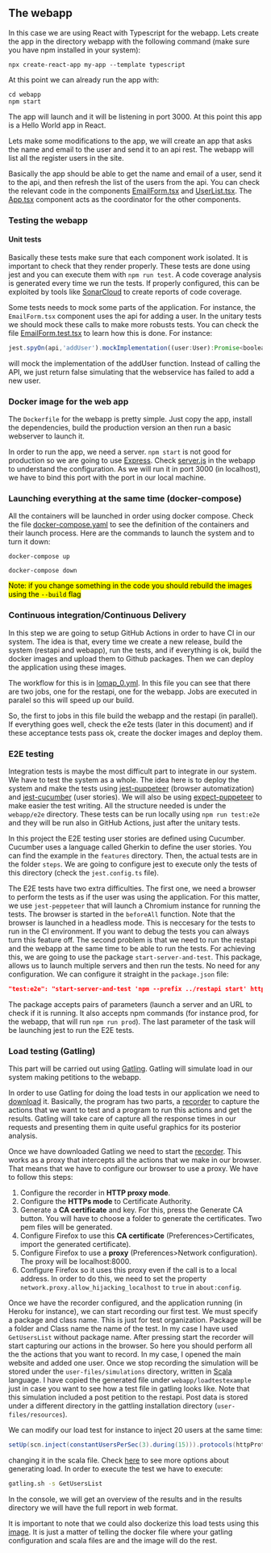 ## The webapp
In this case we are using React with Typescript for the webapp. Lets create the app in the directory webapp with the following command (make sure you have npm installed in your system):
```console
npx create-react-app my-app --template typescript
```
At this point we can already run the app with:
```console
cd webapp
npm start
```
The app will launch and it will be listening in port 3000. At this point this app is a Hello World app in React.

Lets make some modifications to the app, 
we will create an app that asks the name and email to the user and send it to an api rest. The webapp will list all the register users in the site.

Basically the app should be able to get the name and email of a user, send it to the api, and then refresh the list of the users from the api. You can check the relevant code in the components [EmailForm.tsx](src/components/EmailForm.tsx) and [UserList.tsx](src/components/UserList.tsx). The [App.tsx](src/App.tsx) component acts as the coordinator for the other components.

### Testing the webapp

#### Unit tests
Basically these tests make sure that each component work isolated. It is important to check that they render properly. These tests are done using jest and you can execute them with `npm run test`. A code coverage analysis is generated every time we run the tests. If properly configured, this can be exploited by tools like [SonarCloud](https://sonarcloud.io/) to create reports of code coverage.

Some tests needs to mock some parts of the application. For instance, the `EmailForm.tsx` component uses the api for adding a user. In the unitary tests we should mock these calls to make more robusts tests. You can check the file [EmailForm.test.tsx](src/components/EmailForm.test.tsx) to learn how this is done.
For instance:

```javascript
jest.spyOn(api,'addUser').mockImplementation((user:User):Promise<boolean> => Promise.resolve(false))
```

will mock the implementation of the addUser function. Instead of calling the API, we just return false simulating that the webservice has failed to add a new user.

### Docker image for the web app
The `Dockerfile` for the webapp is pretty simple. Just copy the app, install the dependencies, build the production version an then run a basic webserver to launch it. 

In order to run the app, we need a server. `npm start` is not good for production so we are going to use [Express](https://expressjs.com/es/). Check [server.js](webapp/server.ts) in the webapp to understand the configuration. As we will run it in port 3000 (in localhost), we have to bind this port with the port in our local machine.


### Launching everything at the same time (docker-compose)
All the containers will be launched in order using docker compose. Check the file [docker-compose.yaml](docker-compose.yaml) to see the definition of the containers and their launch process. Here are the commands to launch the system and to turn it down:
```
docker-compose up
```
```
docker-compose down
```
<mark>Note: if you change something in the code you should rebuild the images using the `--build` flag</mark>

### Continuous integration/Continuous Delivery
In this step we are going to setup GitHub Actions in order to have CI in our system. The idea is that, every time we create a new release, build the system (restapi and webapp), run the tests, and if everything is ok, build the docker images and upload them to Github packages. Then we can deploy the application using these images.

The workflow for this is in [lomap_0.yml](.github/workflow/lomap_0.yml). In this file you can see that there are two jobs, one for the restapi, one for the webapp. Jobs are executed in paralel so this will speed up our build.

So, the first to jobs in this file build the webapp and the restapi (in parallel). If everything goes well, check the e2e tests (later in this document) and if these acceptance tests pass ok, create the docker images and deploy them.


### E2E testing
Integration tests is maybe the most difficult part to integrate in our system. We have to test the system as a whole. The idea here is to deploy the system and make the tests using [jest-puppeteer](https://github.com/smooth-code/jest-puppeteer) (browser automatization) and [jest-cucumber](https://www.npmjs.com/package/jest-cucumber) (user stories). We will also be using [expect-puppeteer](https://www.npmjs.com/package/expect-puppeteer) to make easier the test writing. All the structure needed is under the `webapp/e2e` directory. These tests can be run locally using `npm run test:e2e` and they will be run also in GitHub Actions, just after the unitary tests. 

In this project the E2E testing user stories are defined using Cucumber. Cucumber uses a language called Gherkin to define the user stories. You can find the example in the `features` directory. Then, the actual tests are in the folder `steps`. We are going to configure jest to execute only the tests of this directory (check the `jest.config.ts` file). 

The E2E tests have two extra difficulties. The first one, we need a browser to perform the tests as if the user was using the application. For this matter, we use `jest-peppeteer` that will launch a Chromium instance for running the tests. The browser is started in the `beforeAll` function. Note that the browser is launched in a headless mode. This is neccesary for the tests to run in the CI environment. If you want to debug the tests you can always turn this feature off. The second problem is that we need to run the restapi and the webapp at the same time to be able to run the tests. For achieving this, we are going to use the package `start-server-and-test`. This package, allows us to launch multiple servers and then run the tests. No need for any configuration. We can configure it straight in the `package.json` file:

```json
"test:e2e": "start-server-and-test 'npm --prefix ../restapi start' http://localhost:5000/api/users/list prod 3000 'cd e2e && jest'"
```

The package accepts pairs of parameters (launch a server and an URL to check if it is running. It also accepts npm commands (for instance prod, for the webapp, that will run `npm run prod`). The last parameter of the task will be launching jest to run the E2E tests.

### Load testing (Gatling)
This part will be carried out using [Gatling](https://gatling.io/). Gatling will simulate load in our system making petitions to the webapp.

In order to use Gatling for doing the load tests in our application we need to [download](https://gatling.io/open-source/start-testing/) it. Basically, the program has two parts, a [recorder](https://gatling.io/docs/current/http/recorder) to capture the actions that we want to test and a program to run this actions and get the results. Gatling will take care of capture all the response times in our requests and presenting them in quite useful graphics for its posterior analysis.

Once we have downloaded Gatling we need to start the [recorder](https://gatling.io/docs/current/http/recorder). This works as a proxy that intercepts all the actions that we make in our browser. That means that we have to configure our browser to use a proxy. We have to follow this steps:

1. Configure the recorder in **HTTP proxy mode**.
2. Configure the **HTTPs mode** to Certificate Authority.
3. Generate a **CA certificate** and key. For this, press the Generate CA button. You will have to choose a folder to generate the certificates. Two pem files will be generated.
4. Configure Firefox to use this **CA certificate** (Preferences>Certificates, import the generated certificate).
5. Configure Firefox to use a **proxy** (Preferences>Network configuration). The proxy will be localhost:8000.
6. Configure Firefox so it uses this proxy even if the call is to a local address. In order to do this, we need to set the property `network.proxy.allow_hijacking_localhost` to `true` in `about:config`. 

Once we have the recorder configured, and the application running (in Heroku for instance), we can start recording our first test. We must specify a package and class name. This is just for test organization. Package will be a folder and Class name the name of the test. In my case I have used `GetUsersList` without package name. After pressing start the recorder will start capturing our actions in the browser. So here you should perform all the the actions that you want to record. In my case, I opened the main website and added one user. Once we stop recording the simulation will be stored under the `user-files/simulations` directory, written in [Scala](https://www.scala-lang.org/) language. I have copied the generated file under `webapp/loadtestexample` just in case you want to see how a test file in gatling looks like. Note that this simulation included a post petition to the restapi. Post data is stored under a different directory in the gattling installation directory (`user-files/resources`). 

We can modify our load test for instance to inject 20 users at the same time:
```scala
setUp(scn.inject(constantUsersPerSec(3).during(15))).protocols(httpProtocol)
```
changing it in the scala file. Check [here](https://gatling.io/docs/gatling/reference/current/core/injection/) to see more options about generating load.
In order to execute the test we have to execute:

```bash
gatling.sh -s GetUsersList
```

In the console, we will get an overview of the results and in the results directory we will have the full report in web format.

It is important to note that we could also dockerize this load tests using this [image](https://hub.docker.com/r/denvazh/gatling). It is just a matter of telling the docker file where your gatling configuration and scala files are and the image will do the rest.
